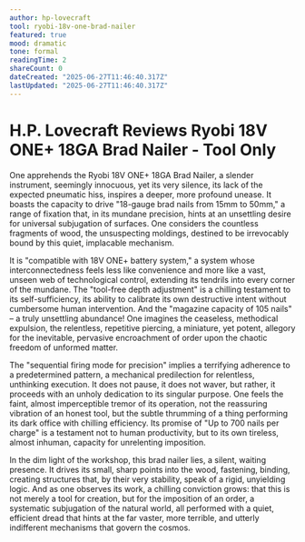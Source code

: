```yaml
---
author: hp-lovecraft
tool: ryobi-18v-one-brad-nailer
featured: true
mood: dramatic
tone: formal
readingTime: 2
shareCount: 0
dateCreated: "2025-06-27T11:46:40.317Z"
lastUpdated: "2025-06-27T11:46:40.317Z"
---
```


# H.P. Lovecraft Reviews Ryobi 18V ONE+ 18GA Brad Nailer - Tool Only

One apprehends the Ryobi 18V ONE+ 18GA Brad Nailer, a slender instrument, seemingly innocuous, yet its very silence, its lack of the expected pneumatic hiss, inspires a deeper, more profound unease. It boasts the capacity to drive "18-gauge brad nails from 15mm to 50mm," a range of fixation that, in its mundane precision, hints at an unsettling desire for universal subjugation of surfaces. One considers the countless fragments of wood, the unsuspecting moldings, destined to be irrevocably bound by this quiet, implacable mechanism.

It is "compatible with 18V ONE+ battery system," a system whose interconnectedness feels less like convenience and more like a vast, unseen web of technological control, extending its tendrils into every corner of the mundane. The "tool-free depth adjustment" is a chilling testament to its self-sufficiency, its ability to calibrate its own destructive intent without cumbersome human intervention. And the "magazine capacity of 105 nails" – a truly unsettling abundance! One imagines the ceaseless, methodical expulsion, the relentless, repetitive piercing, a miniature, yet potent, allegory for the inevitable, pervasive encroachment of order upon the chaotic freedom of unformed matter.

The "sequential firing mode for precision" implies a terrifying adherence to a predetermined pattern, a mechanical predilection for relentless, unthinking execution. It does not pause, it does not waver, but rather, it proceeds with an unholy dedication to its singular purpose. One feels the faint, almost imperceptible tremor of its operation, not the reassuring vibration of an honest tool, but the subtle thrumming of a thing performing its dark office with chilling efficiency. Its promise of "Up to 700 nails per charge" is a testament not to human productivity, but to its own tireless, almost inhuman, capacity for unrelenting imposition.

In the dim light of the workshop, this brad nailer lies, a silent, waiting presence. It drives its small, sharp points into the wood, fastening, binding, creating structures that, by their very stability, speak of a rigid, unyielding logic. And as one observes its work, a chilling conviction grows: that this is not merely a tool for creation, but for the imposition of an order, a systematic subjugation of the natural world, all performed with a quiet, efficient dread that hints at the far vaster, more terrible, and utterly indifferent mechanisms that govern the cosmos.
